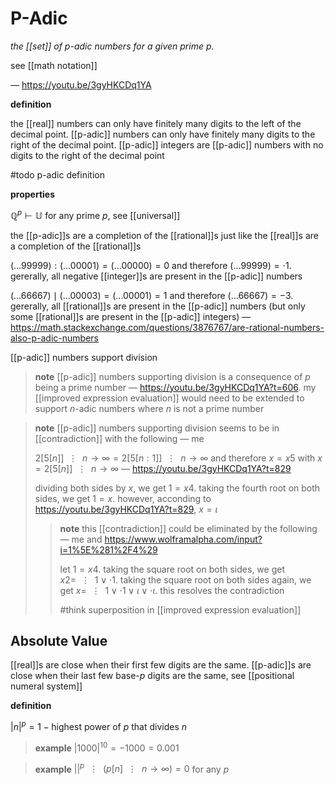 # P-Adic

_the [[set]] of $p$-adic numbers for a given prime $p$._

see [[math notation]]

&mdash; <https://youtu.be/3gyHKCDq1YA>

**definition**

the [[real]] numbers can only have finitely many digits to the left of the decimal point. [[p-adic]] numbers can only have finitely many digits to the right of the decimal point. [[p-adic]] integers are [[p-adic]] numbers with no digits to the right of the decimal point

#todo p-adic definition

**properties**

$\mathbb Q^p \vdash \mathbb U$ for any prime $p$, see [[universal]]

the [[p-adic]]s are a completion of the [[rational]]s just like the [[real]]s are a completion of the [[rational]]s

$(\dots 99999) : (\dots 00001) = (\dots 00000) = 0$ and therefore $(\dots 99999) = \cdot 1$. gererally, all negative [[integer]]s are present in the [[p-adic]] numbers

$(\dots 66667) \mid (\dots 00003) = (\dots 00001) = 1$ and therefore $(\dots 66667) = -3$. gererally, all [[rational]]s are present in the [[p-adic]] numbers (but only some [[rational]]s are present in the [[p-adic]] integers) &mdash; <https://math.stackexchange.com/questions/3876767/are-rational-numbers-also-p-adic-numbers>

[[p-adic]] numbers support division

> **note** [[p-adic]] numbers supporting division is a consequence of $p$ being a prime number &mdash; <https://youtu.be/3gyHKCDq1YA?t=606>. my [[improved expression evaluation]] would need to be extended to support $n$-adic numbers where $n$ is not a prime number

> **note** [[p-adic]] numbers supporting division seems to be in [[contradiction]] with the following &mdash; me
>
> $2[5[n]]\ \ \vdots\ \ n \rightarrow \infty = 2[5[n : 1]]\ \ \vdots\ \ n \rightarrow \infty$ and therefore $x = x5$ with $x = 2[5[n]]\ \ \vdots\ \ n \rightarrow \infty$ &mdash; <https://youtu.be/3gyHKCDq1YA?t=829>
>
> dividing both sides by $x$, we get $1 = x4$. taking the fourth root on both sides, we get $1 = x$. however, acconding to <https://youtu.be/3gyHKCDq1YA?t=829>, $x = \iota$
>
> > **note** this [[contradiction]] could be eliminated by the following &mdash; me and <https://www.wolframalpha.com/input?i=1%5E%281%2F4%29>
> >
> > let $1 = x4$. taking the square root on both sides, we get $x2 =\ \ \vdots\ \ 1 \lor \cdot 1$. taking the square root on both sides again, we get $x =\ \ \vdots\ \ 1 \lor \cdot 1 \lor \iota \lor \cdot \iota$. this resolves the contradiction
> >
> > #think superposition in [[improved expression evaluation]]

## Absolute Value

[[real]]s are close when their first few digits are the same. [[p-adic]]s are close when their last few base-$p$ digits are the same, see [[positional numeral system]]

**definition**

$|n|^p = 1 - \text{highest power of \(p\) that divides \(n\)}$

> **example** $|1000|^{10} = -1000 = 0.001$

> **example** $||^p\ \ \vdots\ \ (p[n]\ \ \vdots\ \ n \rightarrow \infty) = 0$ for any $p$
